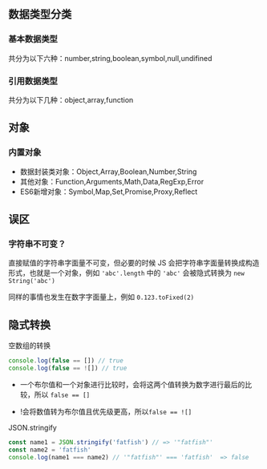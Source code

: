 ## 数据类型分类

### 基本数据类型

共分为以下六种：number,string,boolean,symbol,null,undifined

### 引用数据类型

共分为以下几种：object,array,function

## 对象

### 内置对象

- 数据封装类对象：Object,Array,Boolean,Number,String
- 其他对象：Function,Arguments,Math,Data,RegExp,Error
- ES6新增对象：Symbol,Map,Set,Promise,Proxy,Reflect

## 误区

### 字符串不可变？

直接赋值的字符串字面量不可变，但必要的时候 JS 会把字符串字面量转换成构造形式，也就是一个对象，例如 `'abc'.length` 中的 `'abc'` 会被隐式转换为 `new String('abc')`

同样的事情也发生在数字字面量上，例如 `0.123.toFixed(2)`

## 隐式转换

空数组的转换

```js
console.log(false == []) // true
console.log(false == ![]) // true  
```

- 一个布尔值和一个对象进行比较时，会将这两个值转换为数字进行最后的比较，所以 `false == []`

- !会将数值转为布尔值且优先级更高，所以`false == ![]`

 JSON.stringify

```js
const name1 = JSON.stringify('fatfish') // => '"fatfish"'
const name2 = 'fatfish'
console.log(name1 === name2) // '"fatfish"' === 'fatfish'  => false
```



































